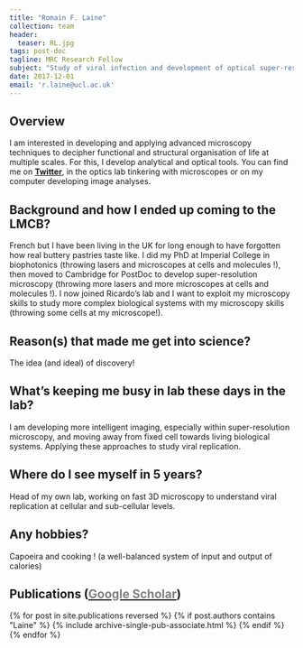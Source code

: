 ```yaml
---
title: "Romain F. Laine"
collection: team
header:
  teaser: RL.jpg
tags: post-doc
tagline: MRC Research Fellow
subject: "Study of viral infection and development of optical super-resolution microscopy"
date: 2017-12-01
email: 'r.laine@ucl.ac.uk'
---
```


<p align= "justify">
  
## Overview
I am interested in developing and applying advanced microscopy techniques to decipher functional and structural organisation of life at multiple scales. For this, I develop analytical and optical tools. You can find me on [**Twitter**][myTwitter], in the optics lab tinkering with microscopes or on my computer developing image analyses.

 
## Background and how I ended up coming to the LMCB?
 
French but I have been living in the UK for long enough to have forgotten how real buttery pastries taste like. I did my PhD at Imperial College in biophotonics (throwing lasers and microscopes at cells and molecules !), then moved to Cambridge for PostDoc to develop super-resolution microscopy (throwing more lasers and more microscopes at cells and molecules !). I now joined Ricardo’s lab and I want to exploit my microscopy skills to study more complex biological systems with my microscopy skills (throwing some cells at my microscope!).
 
## Reason(s) that made me get into science?
 
The idea (and ideal) of discovery!
 
## What’s keeping me busy in lab these days in the lab?
 
I am developing more intelligent imaging, especially within super-resolution microscopy, and moving away from fixed cell towards living biological systems. Applying these approaches to study viral replication.
 
## Where do I see myself in 5 years?
 
Head of my own lab, working on fast 3D microscopy to understand viral replication at cellular and sub-cellular levels.
 
 
## Any hobbies?
 
Capoeira and cooking ! (a well-balanced system of input and output of calories)


<p align= "justify">
<h2> Publications (<a href="https://scholar.google.com/citations?user=eNRcCNEAAAAJ&hl=en"><span style="color:gray">Google Scholar</span></a>)</h2>
{% for post in site.publications reversed %}
  {% if post.authors contains "Laine" %}
    {% include archive-single-pub-associate.html %}
  {% endif %}
{% endfor %}


[myTwitter]: https://twitter.com/LaineBioImaging

